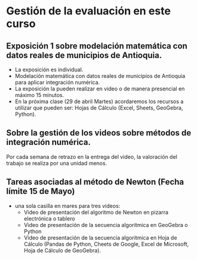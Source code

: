 # Gestión de la evaluación en este curso  

## Exposición 1 sobre modelación matemática con datos reales de municipios de Antioquia.

* La exposición es individual. 
* Modelación matemática con datos reales de municipios de Antioquia para aplicar integración numérica. 
* La exposición la pueden realizar en video o de manera presencial en máximo 15 minutos. 
* En la próxima clase (29 de abril Martes) acordaremos los recursos a utilizar que pueden ser: Hojas de Cálculo (Excel, Sheets, GeoGebra, Python).

## Sobre la gestión de los videos sobre métodos de integración numérica. 

Por cada semana de retrazo en la entrega del video, la valoración del trabajo se realiza por una unidad menos.  

## Tareas asociadas al método de Newton (Fecha límite 15 de Mayo)

* una sola casilla en mares para tres videos:
    - Video de presentación del algoritmo de Newton en pizarra electrónica o tablero
    - Video de presentación de la secuencia algoritmica en GeoGebra o Python
    - Video de presentación de la secuencia algoritmica en Hoja de Cálculo (Pandas de Python, Cheets de Google, Excel de Microsoft, Hoja de Cálculo de GeoGebra). 
